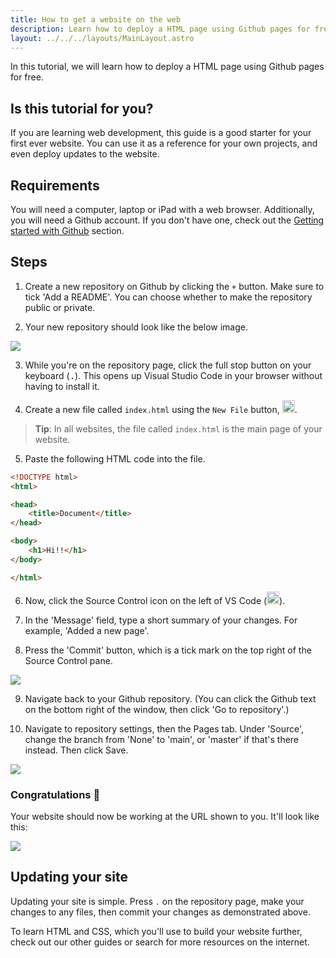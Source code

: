 ```yaml
---
title: How to get a website on the web
description: Learn how to deploy a HTML page using Github pages for free.
layout: ../../../layouts/MainLayout.astro
---
```


In this tutorial, we will learn how to deploy a HTML page using Github pages for free.

## Is this tutorial for you?

If you are learning web development, this guide is a good starter for your first ever website. You can use it as a reference for your own projects, and even deploy updates to the website.

## Requirements

You will need a computer, laptop or iPad with a web browser. Additionally, you will need a Github account. If you don't have one, check out the [Getting started with Github](../basics/setup-github) section.

## Steps

1. Create a new repository on Github by clicking the `+` button. Make sure to tick 'Add a README'. You can choose whether to make the repository public or private.

2. Your new repository should look like the below image.

![](/images/basic-website/new-repo.png)

3. While you're on the repository page, click the full stop button on your keyboard (<kbd>.</kbd>). This opens up Visual Studio Code in your browser without having to install it.

4. Create a new file called `index.html` using the `New File` button, <img src="/images/basic-website/new-file-icon.png" height="20px" width="20px" />.

> **Tip**: In all websites, the file called `index.html` is the main page of your website.

5. Paste the following HTML code into the file.

```html
<!DOCTYPE html>
<html>

<head>
    <title>Document</title>
</head>

<body>
    <h1>Hi!!</h1>
</body>

</html>
```

6. Now, click the Source Control icon on the left of VS Code (<img src="/images/basic-website/source-control-icon.png" height="20px" width="20px" />).

7. In the 'Message' field, type a short summary of your changes. For example, 'Added a new page'.
8. Press the 'Commit' button, which is a tick mark on the top right of the Source Control pane.

![](/images/basic-website/commit.gif)

9. Navigate back to your Github repository. (You can click the Github text on the bottom right of the window, then click 'Go to repository'.)

10. Navigate to repository settings, then the Pages tab. Under 'Source', change the branch from 'None' to 'main', or 'master' if that's there instead. Then click Save.

![](/images/basic-website/pages.gif)

### Congratulations 🎉
Your website should now be working at the URL shown to you. It'll look like this:

![](/images/basic-website/working-site.png)

## Updating your site

Updating your site is simple. Press `.` on the repository page, make your changes to any files, then commit your changes as demonstrated above.

To learn HTML and CSS, which you'll use to build your website further, check out our other guides or search for more resources on the internet.